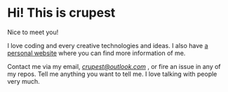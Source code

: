# Hi! This is **crupest**

Nice to meet you!

I love coding and every creative technologies and ideas. I also have [a personal website](https://crupest.life) where you can find more information of me.

Contact me via my email, *<crupest@outlook.com>* , or fire an issue in any of my repos. Tell me anything you want to tell me. I love talking with people very much.
